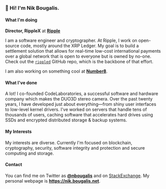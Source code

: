 ### 👋 Hi! I'm Nik Bougalis.

#### What I'm doing
**Director, RippleX** at [**Ripple**](https://ripple.com)

I am a software engineer and cryptographer. At Ripple, I work on open-source code, mostly around the XRP Ledger. My goal is to build a settlement solution that allows for real-time low-cost international payments over a global network that is open to everyone but is owned by no-one. Check out the [`rippled`](https://github.com/ripple/rippled) GitHub repo, which is the backbone of that effort.

I am also working on something cool at [**Number8**](http://www.number8.us/).

#### What I've done

A lot! I co-founded CodeLaboratories, a successful software and hardware company which makes the DUO3D stereo camera. Over the past twenty years, I have developed just about everything—from shiny user interfaces to low-level kernel drivers. I've worked on servers that handle tens of thousands of users, caching software that accelerates hard drives using SSDs and encrypted distributed storage & backup systems.

#### My Interests

My interests are diverse. Currently I'm focused on blockchain, cryptography, security, software integrity and protection and secure computing and storage.

#### Contact
You can find me on Twitter as [**@nbougalis**](https://twitter.com/nbougalis) and on [StackExchange](https://stackoverflow.com/users/970543/nik-bougalis). My personal webpage is **https://nik.bougalis.net**.

